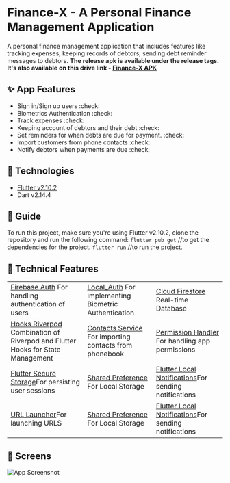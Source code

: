 # Finance-X - A Personal Finance Management Application #
A personal finance management application that includes features like tracking expenses, keeping records of debtors, sending debt reminder messages to debtors. 
**The release apk is available under the release tags. It's also available on this drive link - [Finance-X APK]**

## :sparkles: App Features

- Sign in/Sign up users :check: 
- Biometrics Authentication :check:
- Track expenses :check:
- Keeping account of debtors and their debt :check:
- Set reminders for when debts are due for payment. :check:
- Import customers from phone contacts :check:
- Notify debtors when payments are due :check:

## 🚀 Technologies

- [Flutter v2.10.2]
- Dart v2.14.4

## 🤝 Guide
To run this project, make sure you're using Flutter v2.10.2, clone the repository and run the following command:
```flutter pub get``` //to get the dependencies for the project.
```flutter run``` //to run the project.

## :wrench: Technical Features

<table>
    <tr>
        <td><a href="https://pub.dev/packages/firebase_auth">Firebase Auth</a> For handling authentication of users</td>
        <td><a href="https://pub.dev/packages/local_auth">Local_Auth</a> For implementing Biometric Authentication</td>
        <td><a href="https://pub.dev/packages/cloud_firestore">Cloud Firestore</a> Real-time Database </td>
    </tr>
    <tr>
        <td><a href="https://pub.dev/packages/hooks_riverpod">Hooks Riverpod</a> Combination of Riverpod and Flutter Hooks for State Management</td>
        <td><a href="https://pub.dev/packages/contact_service">Contacts Service</a> For importing contacts from phonebook</td>
        <td><a href="https://pub.dev/packages/permission_handler">Permission Handler</a> For handling app permissions</td>
    </tr>
    <tr>
        <td><a href="https://pub.dev/packages/flutter_secure_storage">Flutter Secure Storage</a>For persisting user sessions</td>
        <td><a href="https://pub.dev/packages/shared_preferences">Shared Preference</a> For Local Storage</td>
        <td><a href="https://pub.dev/packages/flutter_local_notification">Flutter Local Notifications</a>For sending notifications</td>
    </tr>
    <tr>
        <td><a href="https://pub.dev/packages/url_launcher">URL Launcher</a>For launching URLS</td>
        <td><a href="https://pub.dev/packages/shared_preferences">Shared Preference</a> For Local Storage</td>
        <td><a href="https://pub.dev/packages/flutter_local_notification">Flutter Local Notifications</a>For sending notifications</td>
    </tr>
</table>

## :iphone: Screens
![App Screenshot](./assets/images/screenshot.png)


[Finance-X APK]: <https://drive.google.com/folderview?id=1v7iHxgygzObno7DKGU2FFc2__NS0nZ2->
[Flutter v2.10.2]: <https://storage.googleapis.com/flutter_infra_release/releases/stable/windows/flutter_windows_2.5.1-stable.zip>

